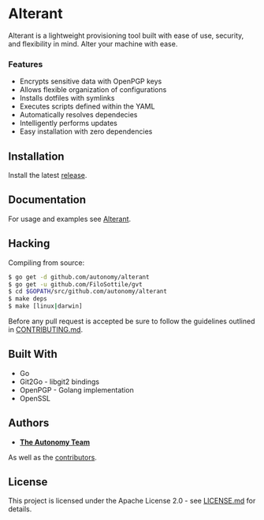# Alterant
Alterant is a lightweight provisioning tool built with ease of use, security, and flexibility in mind. Alter your machine with ease.

### Features
* Encrypts sensitive data with OpenPGP keys
* Allows flexible organization of configurations
* Installs dotfiles with symlinks
* Executes scripts defined within the YAML
* Automatically resolves dependecies
* Intelligently performs updates
* Easy installation with zero dependencies

## Installation
Install the latest [release](https://github.com/autonomy/alterant/releases).

## Documentation
For usage and examples see [Alterant](http://autonomy.github.io/alterant).

## Hacking
Compiling from source:
````bash
$ go get -d github.com/autonomy/alterant
$ go get -u github.com/FiloSottile/gvt
$ cd $GOPATH/src/github.com/autonomy/alterant
$ make deps
$ make [linux|darwin]
````
Before any pull request is accepted be sure to follow the guidelines outlined in [CONTRIBUTING.md](CONTRIBUTING.md).

## Built With

* Go
* Git2Go - libgit2 bindings
* OpenPGP - Golang implementation
* OpenSSL

## Authors

* **[The Autonomy Team](https://github.com/orgs/autonomy/people)**

As well as the [contributors](https://github.com/autonomy/alterant/contributors).

## License

This project is licensed under the Apache License 2.0 - see [LICENSE.md](LICENSE.md) for details.
